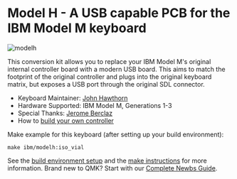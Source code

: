# Model H - A USB capable PCB for the IBM Model M keyboard

![modelh](https://modelh.club/modelh_assembled.jpg)

This conversion kit allows you to replace your IBM Model M's original internal controller board with a modern USB board. This aims to match the footprint of the original controller and plugs into the original keyboard matrix, but exposes a USB port through the original SDL connector.

* Keyboard Maintainer: [John Hawthorn](https://github.com/jhawthorn)
* Hardware Supported: IBM Model M, Generations 1-3
* Special Thanks: [Jerome Berclaz](https://github.com/jberclaz/modelh)
* How to [build your own controller](https://wereallgeeks.wordpress.com/2023/08/25/modelm/)

Make example for this keyboard (after setting up your build environment):

    make ibm/modelh:iso_vial


See the [build environment setup](https://docs.qmk.fm/#/getting_started_build_tools) and the [make instructions](https://docs.qmk.fm/#/getting_started_make_guide) for more information. Brand new to QMK? Start with our [Complete Newbs Guide](https://docs.qmk.fm/#/newbs).
